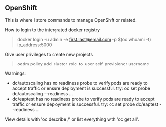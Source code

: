 ## OpenShift

This is where I store commands to manage OpenShift or related.

How to login to the intergrated docker registry
>docker login -u admin -e first.last@email.com -p $(oc whoami -t) ip_address:5000

Give user privileges to create new projects
>oadm policy add-cluster-role-to-user self-provisioner username

Warnings:
  * dc/autoscaling has no readiness probe to verify pods are ready to accept traffic or ensure deployment is successful.
    try: oc set probe dc/autoscaling --readiness ...
  * dc/eaptest has no readiness probe to verify pods are ready to accept traffic or ensure deployment is successful.
    try: oc set probe dc/eaptest --readiness ...

View details with 'oc describe <resource>/<name>' or list everything with 'oc get all'.
